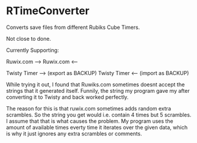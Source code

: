 # RTimeConverter
Converts save files from different Rubiks Cube Timers.


Not close to done. 

Currently Supporting:

Ruwix.com --> 
Ruwix.com <--

Twisty Timer --> (export as BACKUP)
Twisty Timer <-- (import as BACKUP)

While trying it out, I found that Ruwiks.com sometimes doesnt accept the strings that it generated itself. Funnily, the string my program gave my after converting it to Twisty and back worked perfectly.

The reason for this is that ruwix.com sometimes adds random extra scrambles. So the string you get would i.e. contain 4 times but 5 scrambles. I assume that that is what causes the problem. My program uses the amount of available times everty time it iterates over the given data, which is why it just ignores any extra scrambles or comments. 
